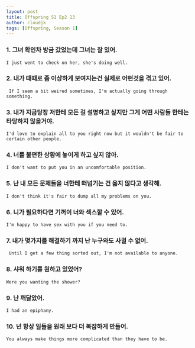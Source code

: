 ```yaml
---
layout: post
title: Offspring S1 Ep2 13
author: cloudjk
tags: [Offspring, Season 1]
---
```


### 1. 그녀 확인차 방금 갔었는데 그녀는 잘 있어.
    I just went to check on her, she's doing well.

### 2. 내가 때때로 좀 이상하게 보여지는건 실제로 어떤것을 겪고 있어.
     If I seem a bit weired sometimes, I'm actually going through something.

### 3. 내가 지금당장 저한테 모든 걸 설명하고 싶지만 그게 어떤 사람들 한테는 타당하지 않을거야. 
    I'd love to explain all to you right now but it wouldn't be fair to certain other people.

### 4. 너를 불편한 상황에 놓이게 하고 싶지 않아.
    I don't want to put you in an uncomfortable position.

### 5. 난 내 모든 문제들을 너한테 떠넘기는 건 옳지 않다고 생각해.
    I don't think it's fair to dump all my problems on you.

### 6. 니가 필요하다면 기꺼이 너와 섹스할 수 있어.
    I'm happy to have sex with you if you need to.

### 7. 내가 몇가지를 해결하기 까지 난 누구와도 사귈 수 없어. 
     Until I get a few thing sorted out, I'm not available to anyone.

### 8. 샤워 하기를 원하고 있었어?
    Were you wanting the shower?

### 9. 난 깨달았어. 
    I had an epiphany.

### 10. 넌 항상 일들을 원래 보다 더 복잡하게 만들어.
    You always make things more complicated than they have to be.